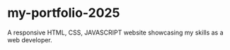 # my-portfolio-2025
A responsive HTML, CSS, JAVASCRIPT website showcasing my skills as a web developer. 
